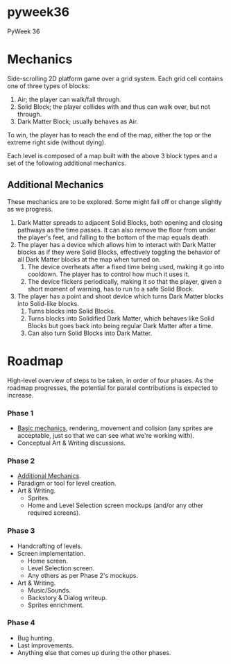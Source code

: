 # pyweek36
PyWeek 36



# Mechanics

Side-scrolling 2D platform game over a grid system. Each grid cell contains one of three types of blocks:

1. Air; the player can walk/fall through.
2. Solid Block; the player collides with and thus can walk over, but not through.
3. Dark Matter Block; usually behaves as Air.

To win, the player has to reach the end of the map, either the top or the extreme right side (without dying).

Each level is composed of a map built with the above 3 block types and a set of the following additional mechanics.

## Additional Mechanics

These mechanics are to be explored. Some might fall off or change slightly as we progress.

1. Dark Matter spreads to adjacent Solid Blocks, both opening and closing pathways as the time passes. It can also remove the floor from under the player's feet, and falling to the bottom of the map equals death.
2. The player has a device which allows him to interact with Dark Matter blocks as if they were Solid Blocks, effectively toggling the behavior of all Dark Matter blocks at the map when turned on.
    1. The device overheats after a fixed time being used, making it go into cooldown. The player has to control how much it uses it.
    2. The device flickers periodically, making it so that the player, given a short moment of warning, has to run to a safe Solid Block.
3. The player has a point and shoot device which turns Dark Matter blocks into Solid-like blocks.
    1. Turns blocks into Solid Blocks.
    2. Turns blocks into Solidified Dark Matter, which behaves like Solid Blocks but goes back into being regular Dark Matter after a time.
    3. Can also turn Solid Blocks into Dark Matter.


# Roadmap

High-level overview of steps to be taken, in order of four phases. As the roadmap progresses, the potential for paralel contributions is expected to increase.

### Phase 1
- [Basic mechanics](#mechanics), rendering, movement and colision (any sprites are acceptable, just so that we can see what we're working with).
- Conceptual Art & Writing discussions.

### Phase 2
- [Additional Mechanics](#additional-mechanics).
- Paradigm or tool for level creation.
- Art & Writing.
    - Sprites.
    - Home and Level Selection screen mockups (and/or any other required screens).

### Phase 3
- Handcrafting of levels.
- Screen implementation.
    - Home screen.
    - Level Selection screen.
    - Any others as per Phase 2's mockups.
- Art & Writing.
    - Music/Sounds.
    - Backstory & Dialog writeup.
    - Sprites enrichment.

### Phase 4
- Bug hunting.
- Last improvements.
- Anything else that comes up during the other phases.
